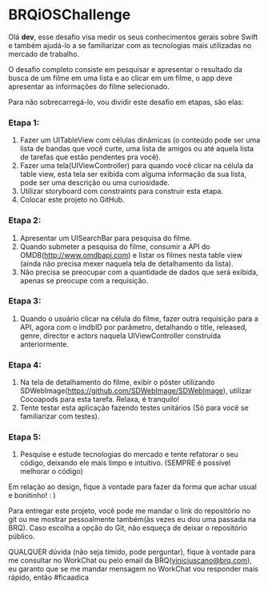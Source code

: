 # BRQiOSChallenge
 
Olá **dev**, esse desafio visa medir os seus conhecimentos gerais sobre Swift e também ajudá-lo a se familiarizar com as tecnologias mais utilizadas no mercado de trabalho.

O desafio completo consiste em pesquisar e apresentar o resultado da busca de um filme em uma lista e ao clicar em um filme, o app deve apresentar as informações do filme selecionado.

Para não sobrecarregá-lo, vou dividir este desafio em etapas, são elas:

### Etapa 1:
1. Fazer um UITableView com células dinâmicas (o conteúdo pode ser uma lista de bandas que você curte, uma lista de amigos ou até aquela lista de tarefas que estão pendentes pra você).
2. Fazer uma tela(UIViewController) para quando você clicar na célula da table view, esta tela ser exibida com alguma informação da sua lista, pode ser uma descrição ou uma curiosidade.
3. Utilizar storyboard com constraints para construir esta etapa.
4. Colocar este projeto no GitHub.

### Etapa 2:
1. Apresentar um UISearchBar para pesquisa do filme.
2. Quando submeter a pesquisa do filme, consumir a API do OMDB(http://www.omdbapi.com) e listar os filmes nesta table view (ainda não precisa mexer naquela tela de detalhamento da lista).
3. Não precisa se preocupar com a quantidade de dados que será exibida, apenas se preocupe com a requisição.

### Etapa 3:
1. Quando o usuário clicar na célula do filme, fazer outra requisição para a API, agora com o imdbID por parâmetro, detalhando o title, released, genre, director e actors naquela UIViewController construída anteriormente.

### Etapa 4:
1. Na tela de detalhamento do filme, exibir o pôster utilizando SDWebImage(https://github.com/SDWebImage/SDWebImage), utilizar Cocoapods para esta tarefa. Relaxa, é tranquilo!
2. Tente testar esta aplicação fazendo testes unitários (Só para você se familiarizar com testes).

### Etapa 5:
1. Pesquise e estude tecnologias do mercado e tente refatorar o seu código, deixando ele mais limpo e intuitivo. (SEMPRE é possível melhorar o código)

Em relação ao design, fique à vontade para fazer da forma que achar usual e bonitinho! : )

Para entregar este projeto, você pode me mandar o link do repositório no git ou me mostrar pessoalmente também(às vezes eu dou uma passada na BRQ). Caso escolha a opção do Git, não esqueça de deixar o repositório público.

QUALQUER dúvida (não seja tímido, pode perguntar), fique à vontade para me consultar no WorkChat ou pelo email da BRQ(viniciuscano@brq.com), eu garanto que se me mandar mensagem no WorkChat vou responder mais rápido, então #ficaadica

